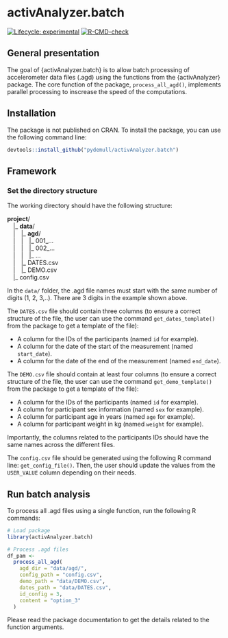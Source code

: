 
<!-- README.md is generated from README.Rmd. Please edit that file -->

# activAnalyzer.batch

<!-- badges: start -->

[![Lifecycle:
experimental](https://img.shields.io/badge/lifecycle-experimental-orange.svg)](https://lifecycle.r-lib.org/articles/stages.html#experimental)
[![R-CMD-check](https://github.com/pydemull/activAnalyzer.batch/actions/workflows/R-CMD-check.yaml/badge.svg)](https://github.com/pydemull/activAnalyzer.batch/actions/workflows/R-CMD-check.yaml)
<!-- badges: end -->

## General presentation

The goal of {activAnalyzer.batch} is to allow batch processing of
accelerometer data files (.agd) using the functions from the
{activAnalyzer} package. The core function of the package,
`process_all_agd()`, implements parallel processing to inscrease the
speed of the computations.

## Installation

The package is not published on CRAN. To install the package, you can
use the following command line:

``` r
devtools::install_github("pydemull/activAnalyzer.batch")
```

## Framework

### Set the directory structure

The working directory should have the following structure:

**project**/  
 \|\_ **data**/  
 \| \|\_ **agd**/  
 \| \| \|\_ 001\_…  
 \| \| \|\_ 002\_…  
 \| \| \|\_ …  
 \| \|\_ DATES.csv  
 \| \|\_ DEMO.csv  
 \|\_ config.csv

In the `data/` folder, the .agd file names must start with the same
number of digits (1, 2, 3,..). There are 3 digits in the example shown
above.

The `DATES.csv` file should contain three columns (to ensure a correct
structure of the file, the user can use the command
`get_dates_template()` from the package to get a template of the file):

- A column for the IDs of the participants (named `id` for example).
- A column for the date of the start of the measurement (named
  `start_date`).
- A column for the date of the end of the measurement (named
  `end_date`).

The `DEMO.csv` file should contain at least four columns (to ensure a
correct structure of the file, the user can use the command
`get_demo_template()` from the package to get a template of the file):

- A column for the IDs of the participants (named `id` for example).
- A column for participant sex information (named `sex` for example).
- A column for participant age in years (named `age` for example).
- A column for participant weight in kg (named `weight` for example).

Importantly, the columns related to the participants IDs should have the
same names across the different files.

The `config.csv` file should be generated using the following R command
line: `get_config_file()`. Then, the user should update the values from
the `USER_VALUE` column depending on their needs.

## Run batch analysis

To process all .agd files using a single function, run the following R
commands:

``` r
# Load package
library(activAnalyzer.batch)

# Process .agd files
df_pam <-
  process_all_agd(
    agd_dir = "data/agd/",
    config_path = "config.csv",
    demo_path = "data/DEMO.csv",
    dates_path = "data/DATES.csv",
    id_config = 3,
    content = "option_3"
  )
```

Please read the package documentation to get the details related to the
function arguments.
